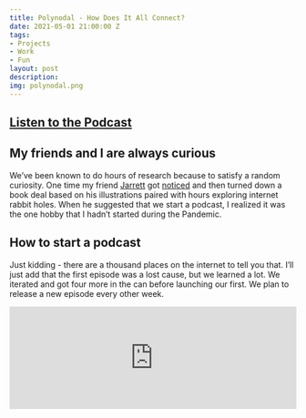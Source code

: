 ```yaml
---
title: Polynodal - How Does It All Connect?
date: 2021-05-01 21:00:00 Z
tags:
- Projects
- Work
- Fun
layout: post
description: 
img: polynodal.png
---
```


## [Listen to the Podcast](https://polynodalpodcast.com/)

## My friends and I are always curious
We’ve been known to do hours of research because to satisfy a random curiosity. One time my friend [Jarrett](https://jarrettgreen.com) got [noticed](https://www.swiss-miss.com/2011/03/i-always-wondered.html) and then turned down a book deal based on his illustrations paired with hours exploring internet rabbit holes. When he suggested that we start a podcast, I realized it was the one hobby that I hadn’t started during the Pandemic.

## How to start a podcast
Just kidding - there are a thousand places on the internet to tell you that. I’ll just add that the first episode was a lost cause, but we learned a lot. We iterated and got four more in the can before launching our first. We plan to release a new episode every other week.

<iframe width="100%" height="180" frameborder="no" scrolling="no" seamless src="https://share.transistor.fm/e/87a79b4b"></iframe>
